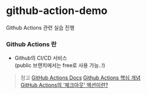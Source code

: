 # github-action-demo
Github Actions 관련 실습 진행

### Github Actions 란
- Github의 CI/CD 서비스     
     (public 브랜치에서는 free로 사용 가능..!)


> 참고
[GitHub Actions Docs](https://docs.github.com/en/actions/learn-github-actions/understanding-github-actions)
[Github Actions 핵심 개념](https://www.daleseo.com/github-actions-basics/)        
[GitHub Actions의 '체크아웃' 액션이란?](https://www.daleseo.com/github-actions-checkout/)    
